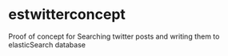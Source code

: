 # estwitterconcept
Proof of concept for Searching twitter posts and writing them to elasticSearch database
